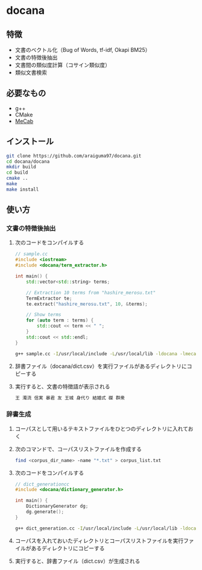 # docana

## 特徴

* 文書のベクトル化（Bug of Words, tf-idf, Okapi BM25）
* 文書の特徴後抽出
* 文書間の類似度計算（コサイン類似度）
* 類似文書検索

## 必要なもの

* g++
* CMake
* [MeCab](https://taku910.github.io/mecab/)

## インストール

```sh
git clone https://github.com/araiguma97/docana.git
cd docana/docana
mkdir build
cd build
cmake ..
make
make install
```

## 使い方

### 文書の特徴後抽出

1. 次のコードをコンパイルする

    ```C++
    // sample.cc
    #include <iostream>
    #include <docana/term_extractor.h>

    int main() {
        std::vector<std::string> terms;

        // Extraction 10 terms from "hashire_merosu.txt"
        TermExtractor te;
        te.extract("hashire_merosu.txt", 10, &terms);

        // Show terms
        for (auto term : terms) {
            std::cout << term << " ";
        }
        std::cout << std::endl;
    }
    ```

    ```sh
    g++ sample.cc -I/usr/local/include -L/usr/local/lib -ldocana -lmecab
    ```

1. 辞書ファイル（docana/dict.csv）を実行ファイルがあるディレクトリにコピーする
1. 実行すると、文書の特徴語が表示される

    ```sh
    王 濁流 信実 暴君 友 王城 身代り 結婚式 磔 群衆
    ```

### 辞書生成

1. コーパスとして用いるテキストファイルをひとつのディレクトリに入れておく
1. 次のコマンドで、コーパスリストファイルを作成する

    ```sh
    find <corpus_dir_name> -name "*.txt" > corpus_list.txt
    ```

1. 次のコードをコンパイルする

    ```cpp
    // dict_generationcc
    #include <docana/dictionary_generator.h>

    int main() {
        DictionaryGenerator dg;
        dg.generate();
    }
    ```

    ```sh
    g++ dict_generation.cc -I/usr/local/include -L/usr/local/lib -ldocana -lmecab
    ```

1. コーパスを入れておいたディレクトリとコーパスリストファイルを実行ファイルがあるディレクトリにコピーする

1. 実行すると、辞書ファイル（dict.csv）が生成される
